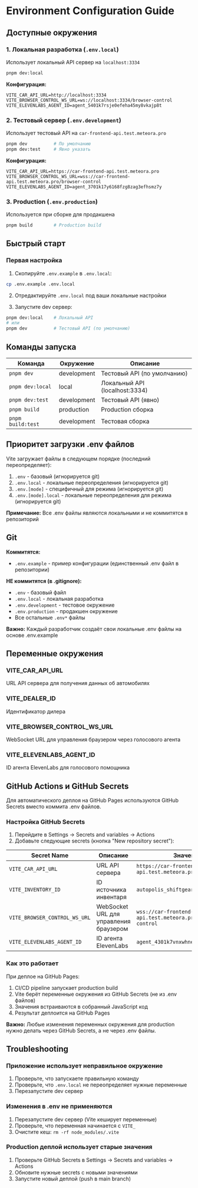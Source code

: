 # Environment Configuration Guide

## Доступные окружения

### 1. Локальная разработка (`.env.local`)
Использует локальный API сервер на `localhost:3334`

```bash
pnpm dev:local
```

**Конфигурация:**
```env
VITE_CAR_API_URL=http://localhost:3334
VITE_BROWSER_CONTROL_WS_URL=ws://localhost:3334/browser-control
VITE_ELEVENLABS_AGENT_ID=agent_5401k7rsje0efeha45my8vkajp8t
```

### 2. Тестовый сервер (`.env.development`)
Использует тестовый API на `car-frontend-api.test.meteora.pro`

```bash
pnpm dev          # По умолчанию
pnpm dev:test     # Явно указать
```

**Конфигурация:**
```env
VITE_CAR_API_URL=https://car-frontend-api.test.meteora.pro
VITE_BROWSER_CONTROL_WS_URL=wss://car-frontend-api.test.meteora.pro/browser-control
VITE_ELEVENLABS_AGENT_ID=agent_3701k17y6168fzg8zag3efhsmz7y
```

### 3. Production (`.env.production`)
Используется при сборке для продакшена

```bash
pnpm build        # Production build
```

## Быстрый старт

### Первая настройка

1. Скопируйте `.env.example` в `.env.local`:
```bash
cp .env.example .env.local
```

2. Отредактируйте `.env.local` под ваши локальные настройки

3. Запустите dev сервер:
```bash
pnpm dev:local    # Локальный API
# или
pnpm dev          # Тестовый API (по умолчанию)
```

## Команды запуска

| Команда | Окружение | Описание |
|---------|-----------|----------|
| `pnpm dev` | development | Тестовый API (по умолчанию) |
| `pnpm dev:local` | local | Локальный API (localhost:3334) |
| `pnpm dev:test` | development | Тестовый API (явно) |
| `pnpm build` | production | Production сборка |
| `pnpm build:test` | development | Тестовая сборка |

## Приоритет загрузки .env файлов

Vite загружает файлы в следующем порядке (последний переопределяет):

1. `.env` - базовый (игнорируется git)
2. `.env.local` - локальные переопределения (игнорируется git)
3. `.env.[mode]` - специфичный для режима (игнорируется git)
4. `.env.[mode].local` - локальные переопределения для режима (игнорируется git)

**Примечание:** Все .env файлы являются локальными и не коммитятся в репозиторий

## Git

**Коммитятся:**
- `.env.example` - пример конфигурации (единственный .env файл в репозитории)

**НЕ коммитятся (в .gitignore):**
- `.env` - базовый файл
- `.env.local` - локальная разработка
- `.env.development` - тестовое окружение
- `.env.production` - продакшен окружение
- Все остальные `.env*` файлы

**Важно:** Каждый разработчик создаёт свои локальные .env файлы на основе .env.example

## Переменные окружения

### VITE_CAR_API_URL
URL API сервера для получения данных об автомобилях

### VITE_DEALER_ID
Идентификатор дилера

### VITE_BROWSER_CONTROL_WS_URL
WebSocket URL для управления браузером через голосового агента

### VITE_ELEVENLABS_AGENT_ID
ID агента ElevenLabs для голосового помощника

## GitHub Actions и GitHub Secrets

Для автоматического деплоя на GitHub Pages используются GitHub Secrets вместо коммита .env файлов.

### Настройка GitHub Secrets

1. Перейдите в Settings → Secrets and variables → Actions
2. Добавьте следующие secrets (кнопка "New repository secret"):

| Secret Name | Описание | Значение |
|-------------|----------|----------|
| `VITE_CAR_API_URL` | URL API сервера | `https://car-frontend-api.test.meteora.pro` |
| `VITE_INVENTORY_ID` | ID источника инвентаря | `autopolis_shiftgears_demo` |
| `VITE_BROWSER_CONTROL_WS_URL` | WebSocket URL для управления браузером | `wss://car-frontend-api.test.meteora.pro/browser-control` |
| `VITE_ELEVENLABS_AGENT_ID` | ID агента ElevenLabs | `agent_4301k7vnxwhne8r93z3tqjkyh647` |

### Как это работает

При деплое на GitHub Pages:
1. CI/CD pipeline запускает production build
2. Vite берёт переменные окружения из GitHub Secrets (не из .env файлов)
3. Значения встраиваются в собранный JavaScript код
4. Результат деплоится на GitHub Pages

**Важно:** Любые изменения переменных окружения для production нужно делать через GitHub Secrets, а не через .env файлы.

## Troubleshooting

### Приложение использует неправильное окружение

1. Проверьте, что запускаете правильную команду
2. Проверьте, что `.env.local` не переопределяет нужные переменные
3. Перезапустите dev сервер

### Изменения в .env не применяются

1. Перезапустите dev сервер (Vite кеширует переменные)
2. Проверьте, что переменная начинается с `VITE_`
3. Очистите кеш: `rm -rf node_modules/.vite`

### Production деплой использует старые значения

1. Проверьте GitHub Secrets в Settings → Secrets and variables → Actions
2. Обновите нужные secrets с новыми значениями
3. Запустите новый деплой (push в main branch)
